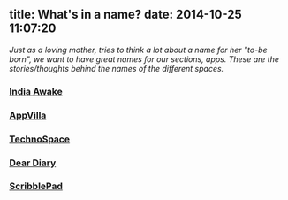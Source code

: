 title: What's in a name?
date: 2014-10-25 11:07:20
---

*Just as a loving mother, tries to think a lot about a name for her "to-be born",
we want to have great names for our sections, apps. These are the stories/thoughts behind the names of the different spaces.*

### [India Awake](India-Awake)

### [AppVilla](AppVilla)

### [TechnoSpace](TechnoSpace)

### [Dear Diary](Dear-Diary)

### [ScribblePad](ScribblePad)